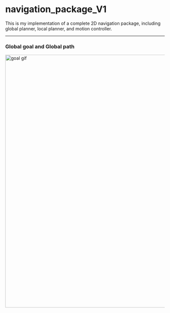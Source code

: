 # navigation_package_V1
This is my implementation of a complete 2D navigation package, including global planner, local planner, and motion controller.



----
### Global goal and Global path
<a id="search" href="https://github.com/hanmmmmm/navigation_package_V1/blob/main/gifs/nav_global_path.gif">
    <img src="https://github.com/hanmmmmm/navigation_package_V1/blob/main/gifs/nav_global_path.gif" alt="goal gif" title="set goal" width="800"/>
</a>









